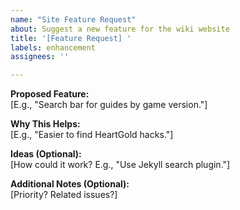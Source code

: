 ```yaml
---
name: "Site Feature Request"
about: Suggest a new feature for the wiki website
title: '[Feature Request] '
labels: enhancement
assignees: ''

---
```


**Proposed Feature:**  
[E.g., "Search bar for guides by game version."]

**Why This Helps:**  
[E.g., "Easier to find HeartGold hacks."]

**Ideas (Optional):**  
[How could it work? E.g., "Use Jekyll search plugin."]

**Additional Notes (Optional):**  
[Priority? Related issues?]
